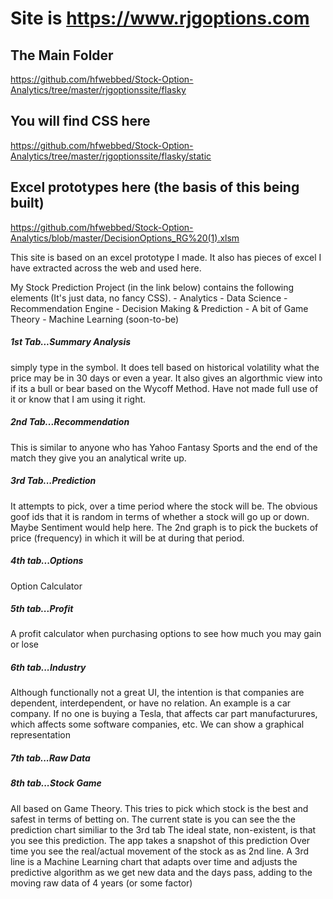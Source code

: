 # Site is https://www.rjgoptions.com 

## The Main Folder
https://github.com/hfwebbed/Stock-Option-Analytics/tree/master/rjgoptionssite/flasky


## You will find CSS here 
https://github.com/hfwebbed/Stock-Option-Analytics/tree/master/rjgoptionssite/flasky/static


## Excel prototypes here (the basis of this being built)
https://github.com/hfwebbed/Stock-Option-Analytics/blob/master/DecisionOptions_RG%20(1).xlsm

This site is based on an excel prototype I made. It also has pieces of excel I have extracted across the web and used here.

My Stock Prediction Project (in the link below) contains the following elements (It's just data, no fancy CSS). - Analytics - Data Science - Recommendation Engine - Decision Making & Prediction - A bit of Game Theory - Machine Learning (soon-to-be)

##### 1st Tab...Summary Analysis
simply type in the symbol. It does tell based on historical volatility what the price may be in 30 days or even a year. It also gives an algorthmic view into if its a bull or bear based on the Wycoff Method. Have not made full use of it or know that I am using it right.

##### 2nd Tab...Recommendation
This is similar to anyone who has Yahoo Fantasy Sports and the end of the match they give you an analytical write up.

##### 3rd Tab...Prediction
It attempts to pick, over a time period where the stock will be. The obvious goof ids that it is random in terms of whether a stock will go up or down. Maybe Sentiment would help here. The 2nd graph is to pick the buckets of price (frequency) in which it will be at during that period.

##### 4th tab...Options
Option Calculator

##### 5th tab...Profit
A profit calculator when purchasing options to see how much you may gain or lose

##### 6th tab...Industry
Although functionally not a great UI, the intention is that companies are dependent, interdependent, or have no relation. An example is a car company. If no one is buying a Tesla, that affects car part manufacturures, which affects some software companies, etc. We can show a graphical representation

##### 7th tab...Raw Data

##### 8th tab...Stock Game
All based on Game Theory. This tries to pick which stock is the best and safest in terms of betting on.
The current state is you can see the the prediction chart similiar to the 3rd tab
The ideal state, non-existent, is that you see this prediction. The app takes a snapshot of this prediction
Over time you see the real/actual movement of the stock as as 2nd line.
A 3rd line is a Machine Learning chart that adapts over time and adjusts the predictive algorithm as we get new data and the days pass, adding to the moving raw data of 4 years (or some factor)
